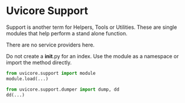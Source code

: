 # Uvicore Support

Support is another term for Helpers, Tools or Utilities.  These
are single modules that help perform a stand alone function.

There are no service providers here.

Do not create a __init__.py for an index.  Use the module as a namespace
or import the method directly.

```python
from uvicore.support import module
module.load(...)

from uvicore.support.dumper import dump, dd
dd(...)
```
